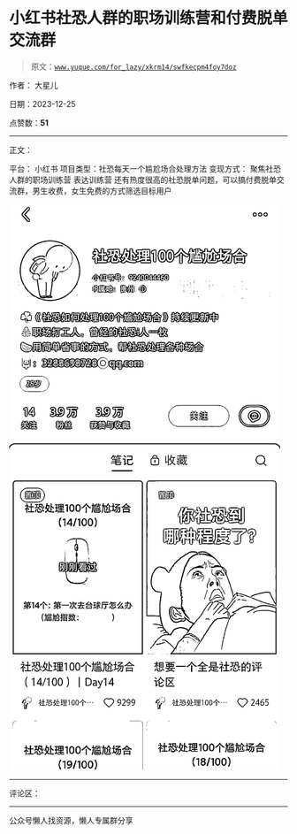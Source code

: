 # 小红书社恐人群的职场训练营和付费脱单交流群

> 原文：[`www.yuque.com/for_lazy/xkrm14/swfkecpm4foy7doz`](https://www.yuque.com/for_lazy/xkrm14/swfkecpm4foy7doz)

作者： 大星儿

日期：2023-12-25

点赞数：**51**

* * *

正文：

平台： 小红书 项目类型：社恐每天一个尴尬场合处理方法 变现方式： 聚焦社恐人群的职场训练营 表达训练营
还有热度很高的社恐脱单问题，可以搞付费脱单交流群，男生收费，女生免费的方式筛选目标用户

![](img/d48abe177be1532044e66bb5b9565d99.png)

* * *

评论区：

* * *

公众号懒人找资源，懒人专属群分享